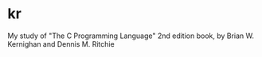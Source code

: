 # kr

My study of "The C Programming Language" 2nd edition book, by Brian W.
  Kernighan and Dennis M. Ritchie


